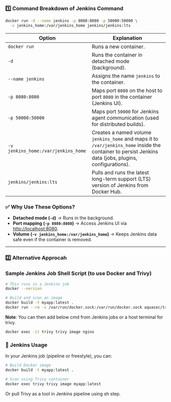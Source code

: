 
### 1️⃣ Command Breakdown of Jenkins Command

```sh
docker run -d --name jenkins -p 8080:8080 -p 50000:50000 \
  -v jenkins_home:/var/jenkins_home jenkins/jenkins:lts
```

| **Option** | **Explanation** |
|-----------|----------------|
| `docker run` | Runs a new container. |
| `-d` | Runs the container in detached mode (background). |
| `--name jenkins` | Assigns the name `jenkins` to the container. |
| `-p 8080:8080` | Maps port `8080` on the host to port `8080` in the container (Jenkins UI). |
| `-p 50000:50000` | Maps port `50000` for Jenkins agent communication (used for distributed builds). |
| `-v jenkins_home:/var/jenkins_home` | Creates a named volume `jenkins_home` and maps it to `/var/jenkins_home` inside the container to persist Jenkins data (jobs, plugins, configurations). |
| `jenkins/jenkins:lts` | Pulls and runs the latest long-term support (LTS) version of Jenkins from Docker Hub. |


### ✅ **Why Use These Options?**

- **Detached mode (`-d`)** → Runs in the background.  
- **Port mapping (`-p 8080:8080`)** → Access Jenkins UI via [http://localhost:8080](http://localhost:8080).  
- **Volume (`-v jenkins_home:/var/jenkins_home`)** → Keeps Jenkins data safe even if the container is removed.


---

### 2️⃣ Alternative Approcah

### Sample Jenkins Job Shell Script (to use Docker and Trivy)

```sh
# This runs in a Jenkins job
docker --version

# Build and scan an image
docker build -t myapp:latest .
docker run --rm -v /var/run/docker.sock:/var/run/docker.sock aquasec/trivy image myapp:latest
```

**Note**: You can then add below cmd from Jenkins jobs or a host terminal for trivy.
```sh
docker exec -it trivy trivy image nginx
```


### 🔁 Jenkins Usage
In your Jenkins job (pipeline or freestyle), you can:

```sh
# Build Docker image
docker build -t myapp:latest .

# Scan using Trivy container
docker exec trivy trivy image myapp:latest
```

Or pull Trivy as a tool in Jenkins pipeline using sh step.
